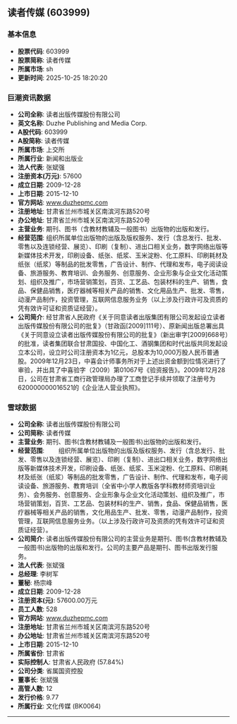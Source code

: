 ## 读者传媒 (603999)

### 基本信息

- **股票代码**: 603999
- **股票简称**: 读者传媒
- **所属市场**: sh
- **更新时间**: 2025-10-25 18:20:20

### 巨潮资讯数据

- **公司全称**: 读者出版传媒股份有限公司
- **英文名称**: Duzhe Publishing and Media Corp.
- **A股代码**: 603999
- **A股简称**: 读者传媒
- **所属市场**: 上交所
- **所属行业**: 新闻和出版业
- **法人代表**: 张斌强
- **注册资本(万元)**: 57600
- **成立日期**: 2009-12-28
- **上市日期**: 2015-12-10
- **官方网站**: www.duzhepmc.com
- **注册地址**: 甘肃省兰州市城关区南滨河东路520号
- **办公地址**: 甘肃省兰州市城关区南滨河东路520号
- **主营业务**: 期刊、图书（含教材教辅及一般图书）出版物的出版和发行。
- **经营范围**: 组织所属单位出版物的出版及版权服务、发行（含总发行、批发、零售以及连锁经营、展览）、印刷（复制）、进出口相关业务，数字网络出版等新媒体技术开发，印刷设备、纸张、纸浆、玉米淀粉、化工原料、印刷耗材及纸张（纸浆）等制品的批发零售，广告设计、制作、代理和发布，电子阅读设备、旅游服务、教育培训、会务服务、创意服务、企业形象与企业文化活动策划、组织及推广，市场营销策划，百货、工艺品、包装材料的生产、销售，食品、保健品销售，医疗器械等相关产品的销售、文化用品生产、批发、零售，动漫产品制作，投资管理，互联网信息服务业务（以上涉及行政许可及资质的凭有效许可证和资质证经营）。
- **公司简介**: 经甘肃省人民政府《关于同意读者出版集团有限公司发起设立读者出版传媒股份有限公司的批复》（甘政函[2009]111号）、原新闻出版总署出具《关于同意设立读者出版传媒股份有限公司的批复》（新出审字[2009]668号）的批准，读者集团联合甘肃国投、中国化工、酒钢集团和时代出版共同发起设立本公司，设立时公司注册资本为1亿元，总股本为10,000万股人民币普通股。2009年12月23日，中喜会计师事务所对于上述出资金额到位情况进行了审验，并出具了中喜验字（2009）第01067号《验资报告》。2009年12月28日，公司在甘肃省工商行政管理局办理了工商登记手续并领取了注册号为620000000016521的《企业法人营业执照》。

### 雪球数据

- **公司全称**: 读者出版传媒股份有限公司
- **公司简称**: 读者传媒
- **主营业务**: 期刊、图书(含教材教辅及一般图书)出版物的出版和发行。
- **经营范围**: 　　组织所属单位出版物的出版及版权服务、发行（含总发行、批发、零售以及连锁经营、展览）、印刷（复制）、进出口相关业务，数字网络出版等新媒体技术开发，印刷设备、纸张、纸浆、玉米淀粉、化工原料、印刷耗材及纸张（纸浆）等制品的批发零售，广告设计、制作、代理和发布，电子阅读设备、旅游服务、教育培训（全省中小学人教版各学科教材师资培训业务）、会务服务、创意服务、企业形象与企业文化活动策划、组织及推广，市场营销策划，百货、工艺品、包装材料的生产、销售，食品、保健品销售，医疗器械等相关产品的销售，文化用品生产、批发、零售，动漫产品制作，投资管理，互联网信息服务业务。（以上涉及行政许可及资质的凭有效许可证和资质证经营）。
- **公司简介**: 读者出版传媒股份有限公司的主营业务是期刊、图书(含教材教辅及一般图书)出版物的出版和发行。公司的主要产品是期刊、图书出版发行服务。
- **法人代表**: 张斌强
- **总经理**: 李树军
- **董秘**: 杨宗峰
- **成立日期**: 2009-12-28
- **注册资本(元)**: 57600.00万元
- **员工人数**: 528
- **官方网站**: www.duzhepmc.com
- **注册地址**: 甘肃省兰州市城关区南滨河东路520号
- **办公地址**: 甘肃省兰州市城关区南滨河东路520号
- **上市日期**: 2015-12-10
- **所属省份**: 甘肃省
- **实际控制人**: 甘肃省人民政府 (57.84%)
- **公司分类**: 省属国资控股
- **董事长**: 张斌强
- **高管人数**: 12
- **发行价格**: 9.77
- **所属行业**: 文化传媒 (BK0064)

---